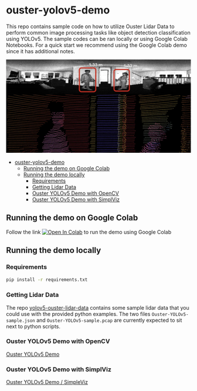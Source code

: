 # ouster-yolov5-demo
This repo contains sample code on how to utilize Ouster Lidar Data to perform
common image processing tasks like object detection classification using YOLOv5.
The sample codes can be ran locally or using Google Colab Notebooks. For a quick
start we recommend using the Google Colab demo since it has additional notes.

![Intro Image](./media/intro.png)

- [ouster-yolov5-demo](#ouster-yolov5-demo)
  - [Running the demo on Google Colab](#running-the-demo-on-google-colab)
  - [Running the demo locally](#running-the-demo-locally)
    - [Requirements](#requirements)
    - [Getting Lidar Data](#getting-lidar-data)
    - [Ouster YOLOv5 Demo with OpenCV](#ouster-yolov5-demo-with-opencv)
    - [Ouster YOLOv5 Demo with SimplViz](#ouster-yolov5-demo-with-simplviz)

## Running the demo on Google Colab

Follow the link <a href="https://colab.research.google.com/github/Samahu/ouster-yolov5-demo/blob/use-updated-scan-source/Ouster_Yolo5_Demo.ipynb" target="_parent"><img src="https://colab.research.google.com/assets/colab-badge.svg" alt="Open In Colab"/></a> to run the demo using Google Colab

## Running the demo locally

### Requirements
```bash
pip install -r requirements.txt
```

### Getting Lidar Data
The repo [yolov5-ouster-lidar-data](https://github.com/ouster-lidar/yolov5-ouster-lidar-data) contains some sample lidar data that you could use with the provided python examples. The two files `Ouster-YOLOv5-sample.json` and `Ouster-YOLOv5-sample.pcap` are currently expected to sit next to python scripts. 

### Ouster YOLOv5 Demo with OpenCV
[Ouster YOLOv5 Demo](./yolo5_opencv.py)

### Ouster YOLOv5 Demo with SimplViz
[Ouster YOLOv5 Demo / SimpleViz](./yolo5_simpleviz.py)
